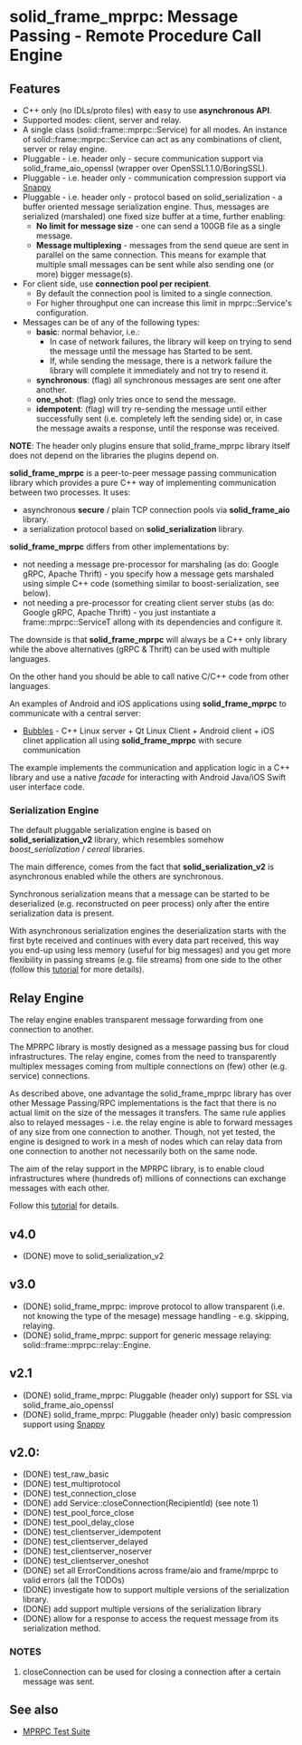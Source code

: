 # solid_frame_mprpc: Message Passing - Remote Procedure Call Engine

## Features

 * C++ only (no IDLs/proto files) with easy to use **asynchronous API**.
 * Supported modes: client, server and relay.
 * A single class (solid::frame::mprpc::Service) for all modes. An instance of solid::frame::mprpc::Service can act as any combinations of client, server or relay engine.
 * Pluggable - i.e. header only - secure communication support via solid_frame_aio_openssl (wrapper over OpenSSL1.1.0/BoringSSL).
 * Pluggable - i.e. header only - communication compression support via [Snappy](https://google.github.io/snappy/)
 * Pluggable - i.e. header only - protocol based on solid_serialization - a buffer oriented message serialization engine. Thus, messages are serialized (marshaled) one fixed size buffer at a time, further enabling:
    * **No limit for message size** - one can send a 100GB file as a single message.
    * **Message multiplexing** - messages from the send queue are sent in parallel on the same connection. This means for example that multiple small messages can be sent while also sending one (or more) bigger message(s).
 * For client side, use **connection pool per recipient**.
    * By default the connection pool is limited to a single connection.
    * For higher throughput one can increase this limit in mprpc::Service's configuration.
 * Messages can be of any of the following types:
    * __basic__: normal behavior, i.e.:
        * In case of network failures, the library will keep on trying to send the message until the message has Started to be sent.
        * If, while sending the message, there is a network failure the library will complete it immediately and not try to resend it.
    * __synchronous__: (flag) all synchronous messages are sent one after another.
    * __one_shot__: (flag) only tries once to send the message.
    * __idempotent__: (flag) will try re-sending the message until either successfully sent (i.e. completely left the sending side) or, in case the message awaits a response, until the response was received.

__NOTE__: The header only plugins ensure that solid_frame_mprpc library itself does not depend on the libraries the plugins depend on.

**solid_frame_mprpc** is a peer-to-peer message passing communication library which provides a pure C++ way of implementing communication between two processes. It uses:
 * asynchronous **secure** / plain TCP connection pools via **solid_frame_aio** library.
 * a serialization protocol based on **solid_serialization** library.

**solid_frame_mprpc** differs from other implementations by:
 * not needing a message pre-processor for marshaling (as do: Google gRPC, Apache Thrift) - you specify how a message gets marshaled using simple C++ code (something similar to boost-serialization, see below).
 * not needing a pre-processor for creating client server stubs (as do: Google gRPC, Apache Thrift) - you just instantiate a frame::mprpc::ServiceT allong with its dependencies and configure it.

The downside is that **solid_frame_mprpc** will always be a C++ only library while the above alternatives (gRPC & Thrift) can be used with multiple languages.

On the other hand you should be able to call native C/C++ code from other languages.

An examples of Android and iOS applications using **solid_frame_mprpc** to communicate with a central server:
 * [Bubbles](https://github.com/vipalade/bubbles) - C++ Linux server + Qt Linux Client + Android client + iOS clinet application  all using **solid_frame_mprpc** with secure communication

The example implements the communication and application logic in a C++ library and use a native _facade_ for interacting with Android Java/iOS Swift user interface code.

### Serialization Engine

The default pluggable serialization engine is based on **solid_serialization_v2** library, which resembles somehow _boost_serialization_ / _cereal_ libraries.

The main difference, comes from the fact that **solid_serialization_v2** is asynchronous enabled while the others are synchronous.

Synchronous serialization means that a message can be started to be deserialized (e.g. reconstructed on peer process) only after the entire serialization data is present.

With asynchronous serialization engines the deserialization starts with the first byte received and continues with every data part received, this way you end-up using less memory (useful for big messages) and you get more flexibility in passing streams (e.g. file streams) from one side to the other (follow this [tutorial](../../../tutorials/mprpc_file) for more details).


## <a id="relay_engine"></a>Relay Engine

The relay engine enables transparent message forwarding from one connection to another.

The MPRPC library is mostly designed as a message passing bus for cloud infrastructures. The relay engine, comes from the need to transparently multiplex messages coming from multiple connections on (few) other (e.g. service) connections.

As described above, one advantage the solid_frame_mprpc library has over other Message Passing/RPC implementations is the fact that there is no actual limit on the size of the messages it transfers. The same rule applies also to relayed messages - i.e. the relay engine is able to forward messages of any size from one connection to another.
Though, not yet tested, the engine is designed to work in a mesh of nodes which can relay data from one connection to another not necessarily both on the same node.

The aim of the relay support in the MPRPC library, is to enable cloud infrastructures where (hundreds of) millions of connections can exchange messages with each other.

Follow this [tutorial](../../../tutorials/mprpc_echo_relay) for details.

## v4.0
* (DONE) move to solid_serialization_v2

## v3.0
* (DONE) solid_frame_mprpc: improve protocol to allow transparent (i.e. not knowing the type of the mesage) message handling - e.g. skipping, relaying.
* (DONE) solid_frame_mprpc: support for generic message relaying: solid::frame::mprpc::relay::Engine. 

## v2.1
* (DONE) solid_frame_mprpc: Pluggable (header only) support for SSL via solid_frame_aio_openssl
* (DONE) solid_frame_mprpc: Pluggable (header only) basic compression support using [Snappy](https://google.github.io/snappy/)


## v2.0:
* (DONE) test_raw_basic
* (DONE) test_multiprotocol
* (DONE) test_connection_close
* (DONE) add Service::closeConnection(RecipientId) (see note 1)
* (DONE) test_pool_force_close
* (DONE) test_pool_delay_close
* (DONE) test_clientserver_idempotent
* (DONE) test_clientserver_delayed
* (DONE) test_clientserver_noserver
* (DONE) test_clientserver_oneshot
* (DONE) set all ErrorConditions across frame/aio and frame/mprpc to valid errors (all the TODOs)
* (DONE) investigate how to support multiple versions of the serialization library.
* (DONE) add support multiple versions of the serialization library
* (DONE) allow for a response to access the request message from its serialization method.

### NOTES
1. closeConnection can be used for closing a connection after a certain message was sent.

## See also
* [MPRPC Test Suite](test/README.md)
